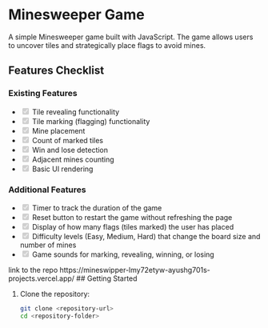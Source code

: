 # Minesweeper Game

A simple Minesweeper game built with JavaScript. The game allows users to uncover tiles and strategically place flags to avoid mines.

## Features Checklist

### Existing Features

<ul>
  <li><input type="checkbox" checked disabled> Tile revealing functionality</li>
  <li><input type="checkbox" checked disabled> Tile marking (flagging) functionality</li>
  <li><input type="checkbox" checked disabled> Mine placement</li>
  <li><input type="checkbox" checked disabled> Count of marked tiles</li>
  <li><input type="checkbox" checked disabled> Win and lose detection</li>
  <li><input type="checkbox" checked disabled> Adjacent mines counting</li>
  <li><input type="checkbox" checked disabled> Basic UI rendering</li>
</ul>

### Additional Features

<ul>
  <li><input type="checkbox" checked disabled> Timer to track the duration of the game</li>
  <li><input type="checkbox" checked disabled> Reset button to restart the game without refreshing the page</li>
  <li><input type="checkbox" checked disabled> Display of how many flags (tiles marked) the user has placed</li>
  <li><input type="checkbox" checked disabled> Difficulty levels (Easy, Medium, Hard) that change the board size and number of mines</li>
  <li><input type="checkbox" checked disabled> Game sounds for marking, revealing, winning, or losing</li>
</ul>
 link to the repo https://mineswipper-lmy72etyw-ayushg701s-projects.vercel.app/
## Getting Started

1. Clone the repository:
   ```bash
   git clone <repository-url>
   cd <repository-folder>
   ```
